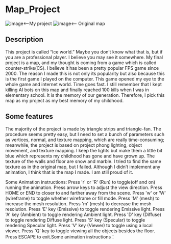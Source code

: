# Map_Project
![image](https://user-images.githubusercontent.com/87624521/207425672-24e6c1ab-caea-41e0-a5d0-b8279d57fc69.png)<--My project
![image](https://user-images.githubusercontent.com/87624521/207425809-5a463524-1ae2-436e-b9d6-d9090e5a86c9.png)<-- Original map

## Description
This project is called “Ice world.” Maybe you don’t know what that is, but if you are a
professional player. I believe you may see it somewhere. My final project is a map, and my
thought is coming from a game which is called counter-strike(CS). I believe it has been a
pretty popular FPS game since 2000. The reason I made this is not only its popularity but
also because this is the first game I played on the computer. This game opened my eye to
the whole game and internet world. Time goes fast. I still remember that I kept killing AI bots
on this map and finally reached 100 kills when I was in elementary school. It is the memory
of our generation. Therefore, I pick this map as my project as my best memory of my
childhood.

## Some features
The majority of the project is made by triangle strips and triangle-fan. The procedure seems
pretty easy, but I need to set a bunch of parameters such as vertices, normal, and texture
mapping, which are really time-consuming; meanwhile, the project is based on project phong lighting, object movement, and texture mapping. I
keep the lights but make them a little bit blue which represents my childhood has gone and
have grown up. The texture of the walls and floor are snow and marble. I tried to find the same texture as
in the original map, but I failed. Although I didn’t implement any animation, I think that is the
map I made. I am still proud of it.

Some Animation instructions:
Press 'r' or 'R' (Run) to toggle(off and on) running the animation.
Press arrow keys to adjust the view direction.
Press HOME or END to closer to and farther away from the scene.
Press 'w' or 'W' (wireframe) to toggle whether wireframe or fill mode.
Press 'M' (mesh) to increase the mesh resolution.
Press 'm' (mesh) to decrease the mesh resolution.
Press 'E' key (Emissive) to toggle rendering Emissive light.
Press 'A' key (Ambient) to toggle rendering Ambient light.
Press 'D' key (Diffuse) to toggle rendering Diffuse light.
Press 'S' key (Specular) to toggle rendering Specular light.
Press 'V' key (Viewer) to toggle using a local viewer.
Press 'Q' key to toggle viewing all the objects besides the floor.
Press ESCAPE to exit.Some animation instructions：





